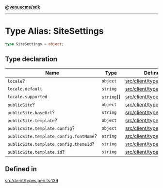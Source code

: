 [**@venuecms/sdk**](../Index.md)

***

# Type Alias: SiteSettings

```ts
type SiteSettings = object;
```

## Type declaration

| Name | Type | Defined in |
| ------ | ------ | ------ |
| `locale`? | `object` | [src/client/types.gen.ts:140](https://github.com/venuecms/sdk/blob/e006ed15657b6995aa87e1eb9272ec151fbf86f1/src/client/types.gen.ts#L140) |
| `locale.default` | `string` | [src/client/types.gen.ts:141](https://github.com/venuecms/sdk/blob/e006ed15657b6995aa87e1eb9272ec151fbf86f1/src/client/types.gen.ts#L141) |
| `locale.supported` | `string`[] | [src/client/types.gen.ts:142](https://github.com/venuecms/sdk/blob/e006ed15657b6995aa87e1eb9272ec151fbf86f1/src/client/types.gen.ts#L142) |
| `publicSite`? | `object` | [src/client/types.gen.ts:144](https://github.com/venuecms/sdk/blob/e006ed15657b6995aa87e1eb9272ec151fbf86f1/src/client/types.gen.ts#L144) |
| `publicSite.baseUrl`? | `string` | [src/client/types.gen.ts:145](https://github.com/venuecms/sdk/blob/e006ed15657b6995aa87e1eb9272ec151fbf86f1/src/client/types.gen.ts#L145) |
| `publicSite.template`? | `object` | [src/client/types.gen.ts:146](https://github.com/venuecms/sdk/blob/e006ed15657b6995aa87e1eb9272ec151fbf86f1/src/client/types.gen.ts#L146) |
| `publicSite.template.config`? | `object` | [src/client/types.gen.ts:148](https://github.com/venuecms/sdk/blob/e006ed15657b6995aa87e1eb9272ec151fbf86f1/src/client/types.gen.ts#L148) |
| `publicSite.template.config.fontName`? | `string` | [src/client/types.gen.ts:150](https://github.com/venuecms/sdk/blob/e006ed15657b6995aa87e1eb9272ec151fbf86f1/src/client/types.gen.ts#L150) |
| `publicSite.template.config.themeId`? | `string` | [src/client/types.gen.ts:149](https://github.com/venuecms/sdk/blob/e006ed15657b6995aa87e1eb9272ec151fbf86f1/src/client/types.gen.ts#L149) |
| `publicSite.template.id`? | `string` | [src/client/types.gen.ts:147](https://github.com/venuecms/sdk/blob/e006ed15657b6995aa87e1eb9272ec151fbf86f1/src/client/types.gen.ts#L147) |

## Defined in

[src/client/types.gen.ts:139](https://github.com/venuecms/sdk/blob/e006ed15657b6995aa87e1eb9272ec151fbf86f1/src/client/types.gen.ts#L139)
